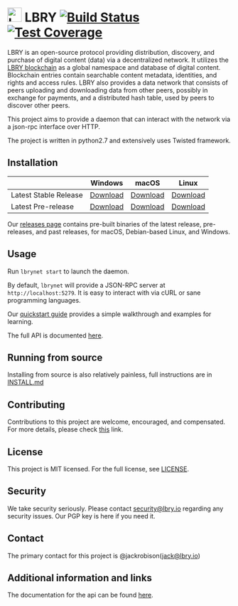 # <img src="https://raw.githubusercontent.com/lbryio/lbry/master/icons/32x32.png" alt="LBRY" width="32" height="32" /> LBRY [![Build Status](https://travis-ci.org/lbryio/lbry.svg?branch=master)](https://travis-ci.org/lbryio/lbry) [![Test Coverage](https://codecov.io/gh/lbryio/lbry/branch/master/graph/badge.svg)](https://codecov.io/gh/lbryio/lbry)

LBRY is an open-source protocol providing distribution, discovery, and purchase of digital content (data) via a decentralized network. It utilizes the [LBRY blockchain](https://github.com/lbryio/lbrycrd) as a global namespace and database of digital content. Blockchain entries contain searchable content metadata, identities, and rights and access rules. LBRY also provides a data network that consists of peers uploading and downloading data from other peers, possibly in exchange for payments, and a distributed hash table, used by peers to discover other peers.

This project aims to provide a daemon that can interact with the network via a json-rpc interface over HTTP.

The project is written in python2.7 and extensively uses Twisted framework.

## Installation

|                       | Windows                                      | macOS                                        | Linux                                        |
| --------------------- | -------------------------------------------- | -------------------------------------------- | -------------------------------------------- |
| Latest Stable Release | [Download](https://github.com/lbryio/lbry/releases/download/v0.20.0/lbrynet-daemon-v0.20.0-windows.zip)     | [Download](https://github.com/lbryio/lbry/releases/download/v0.20.0/lbrynet-daemon-v0.20.0-macos.zip)     | [Download](https://github.com/lbryio/lbry/releases/download/v0.20.0/lbrynet-daemon-v0.20.0-linux.zip)     |
| Latest Pre-release     | [Download](https://github.com/lbryio/lbry/releases/download/untagged-99114fa31abbfe3a5ef4/lbrynet-daemon-v0.20.1rc3-windows.zip) | [Download](https://github.com/lbryio/lbry/releases/download/untagged-99114fa31abbfe3a5ef4/lbrynet-daemon-v0.20.1rc3-macos.zip) | [Download](https://github.com/lbryio/lbry/releases/download/v0.20.1rc4/lbrynet-daemon-v0.20.1rc4-linux.zip) |

Our [releases page](https://github.com/lbryio/lbry/releases) contains pre-built binaries of the latest release, pre-releases, and past releases, for macOS, Debian-based Linux, and Windows.

## Usage

Run `lbrynet start` to launch the daemon.

By default, `lbrynet` will provide a JSON-RPC server at `http://localhost:5279`. It is easy to interact with via cURL or sane programming languages.

Our [quickstart guide](http://lbry.io/quickstart) provides a simple walkthrough and examples for learning.

The full API is documented [here](https://lbryio.github.io/lbry/cli).

## Running from source

Installing from source is also relatively painless, full instructions are in [INSTALL.md](INSTALL.md)

## Contributing

Contributions to this project are welcome, encouraged, and compensated. For more details, please check [this](https://lbry.io/faq/contributing) link.

## License

This project is MIT licensed. For the full license, see [LICENSE](LICENSE).

## Security

We take security seriously. Please contact security@lbry.io regarding any security issues. Our PGP key is here if you need it.

## Contact

The primary contact for this project is @jackrobison(jack@lbry.io)

## Additional information and links

The documentation for the api can be found [here](https://lbry.io/api).
